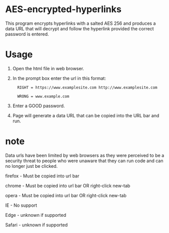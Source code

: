 # AES-encrypted-hyperlinks
This program encrypts hyperlinks with a salted AES 256 and produces a data URL that will decrypt and follow the hyperlink provided the correct password is entered.

# Usage
1. Open the html file in web browser.
2. In the prompt box enter the url in this format:

         RIGHT = https://www.examplesite.com http://www.examplesite.com
         
         WRONG = www.example.com
         
3. Enter a GOOD password.
4. Page will generate a data URL that can be copied into the URL bar and run.

# note
Data urls have been limited by web browsers as they were perceived to be a security threat to people who were unaware that they can run code and can no longer just be clicked.

firefox - Must be copied into url bar

chrome  - Must be copied into url bar OR right-click new-tab

opera   - Must be copied into url bar OR right-click new-tab

IE      - No support

Edge    - unknown if supported

Safari  - unknown if supported


